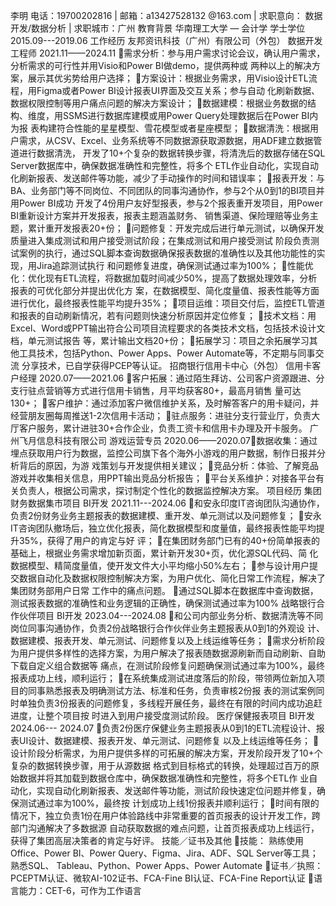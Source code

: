 李明
电话：19700202816  |  邮箱：a13427528132 @163.com  |  求职意向： 数据开发/数据分析 |  求职城市：广州
教育背景
华南理工大学 — 会计学                  学士学位                  2015.09---2019.06
工作经历
友邦资讯科技（广州）有限公司（外包）               数据开发工程师               2021.11——2024.11
需求分析：参与用户需求讨论会议，确认用户需求，分析需求的可行性并用Visio和Power BI做demo，提供两种或
两种以上的解决方案，展示其优劣势给用户选择；
方案设计：根据业务需求，用Visio设计ETL流程，用Figma或者Power BI设计报表UI界面及交互关系；参与自动
化刷新数据、数据权限控制等用户痛点问题的解决方案设计；
数据建模：根据业务数据的结构、维度，用SSMS进行数据库建模或用Power Query处理数据后在Power BI内为报
表构建符合性能的星星模型、雪花模型或者星座模型；
数据清洗：根据用户需求，从CSV、Excel、业务系统等不同数据源获取源数据，用ADF建立数据管道进行数据清洗，
开发了10+个复杂的数据转换步骤，将清洗后的数据存储在SQL Server数据库中，确保数据准确性和完整性，将多个
ETL作业自动化，实现自动化刷新报表、发送邮件等功能，减少了手动操作的时间和错误率；
报表开发：与BA、业务部门等不同岗位、不同团队的同事沟通协作，参与2个从0到1的BI项目并用Power BI成功
开发了4份用户友好型报表，参与2个报表重开发项目，用Power BI重新设计方案并开发报表，报表主题涵盖财务、
销售渠道、保险理赔等业务主题，累计重开发报表20+份；
问题修复：开发完成后进行单元测试，以确保开发质量进入集成测试和用户接受测试阶段；在集成测试和用户接受测试
阶段负责测试案例的执行，通过SQL脚本查询数据确保报表数据的准确性以及其他功能性的实现，用Jira追踪测试执行
和问题修复进度，确保测试通过率为100%；
性能优化：优化现有ETL流程，将数据加载时间减少50%，提高了数据处理效率，分析报表的可优化部分并提出优化方
案，在数据模型、简化度量值、报表性能等方面进行优化，最终报表性能平均提升35%；
项目运维：项目交付后，监控ETL管道和报表的自动刷新情况，若有问题则快速分析原因并定位修复；
技术文档：用Excel、Word或PPT输出符合公司项目流程要求的各类技术文档，包括技术设计文档，单元测试报告
等，累计输出文档20+份；
拓展学习：项目之余拓展学习其他工具技术，包括Python、Power Apps、Power Automate等，不定期与同事交流
分享技术，已自学获得PCEP等认证。
招商银行信用卡中心（外包）                 信用卡客户经理                   2020.07——2021.06
客户拓展：通过陌生拜访、公司客户资源跟进、分支行驻点营销等方式进行信用卡销售，月平均获客80+，最高月销售
量可达130+；
客户维护：通过添加客户微信维护关系，及时解答客户的用卡疑问，并经营朋友圈每周推送1-2次信用卡活动；
驻点服务：进驻分支行营业厅，负责大厅客户服务，累计进驻30+合作企业，负责工资卡和信用卡办理及开卡服务。
广州飞月信息科技有限公司                  游戏运营专员                   2020.06——2020.07数据收集：通过埋点获取用户行为数据，监控公司旗下各个海外小游戏的用户数据，制作日报并分析背后的原因，为游
戏策划与开发提供相关建议； 
竞品分析：体验、了解竞品游戏并收集相关信息，用PPT输出竞品分析报告；
平台关系维护：对接各平台有关负责人，根据公司需求，探讨制定个性化的数据监控解决方案。
项目经历
集团财务数据集市项目                                BI开发                              2021.11---2024.06
和安永印度IT咨询团队沟通协作，负责2份财务业务主题报表的数据建模、重开发、单元测试以及问题修复；
安永IT咨询团队撤场后，独立优化报表，简化数据模型和度量值，最终报表性能平均提升35%，获得了用户的肯定与好
评；
在集团财务部门已有的40+份简单报表的基础上，根据业务需求增加新页面，累计新开发30+页，优化源SQL代码、简
化数据模型、精简度量值，使开发文件大小平均缩小50%左右；
参与设计用户提交数据自动化及数据权限控制解决方案，为用户优化、简化日常工作流程，解决了集团财务部用户日常
工作中的痛点问题。
通过SQL脚本在数据库中查询数据，测试报表数据的准确性和业务逻辑的正确性，确保测试通过率为100%
战略银行合作伙伴项目                                 BI开发                              2023.04---2024.08
和公司内部业务分析、数据清洗等不同岗位同事沟通协作，负责2份战略银行合作伙伴业务主题报表从0到1的外观设
计、数据建模、报表开发、单元测试、问题修复以及上线运维等任务；
需求分析阶段为用户提供多样性的选择方案，为用户解决了报表随数据源刷新而自动刷新、自助下载自定义组合数据等
痛点，在测试阶段修复问题确保测试通过率为100%，最终报表成功上线，顺利运行；
在系统集成测试进度落后的阶段，带领两位新加入项目的同事熟悉报表及明确测试方法、标准和任务，负责审核2份报
表的测试案例同时单独负责3份报表的问题修复，多线程开展任务，最终在有限的时间内成功追赶进度，让整个项目按
时进入到用户接受度测试阶段。
医疗保健报表项目                                         BI开发                             2024.06---
2024.07
负责2份医疗保健业务主题报表从0到1的ETL流程设计、报表UI设计、数据建模、报表开发、单元测试、问题修复
以及上线运维等任务；
设计阶段分析需求，为用户提供多样的可拓展的解决方案，开发阶段开发了10+个复杂的数据转换步骤，用于从源数据
格式到目标格式的转换，处理超过百万的原始数据并将其加载到数据仓库中，确保数据准确性和完整性，将多个ETL作
业自动化，实现自动化刷新报表、发送邮件等功能，测试阶段快速定位问题并修复，确保测试通过率为100%，最终按
计划成功上线1份报表并顺利运行；
时间有限的情况下，独立负责1份在用户体验路线中非常重要的首页报表的设计开发工作，跨部门沟通解决了多数据源
自动获取数据的难点问题，让首页报表成功上线运行，获得了集团高层决策者的肯定与好评。
技能／证书及其他
技能： 熟练使用Office、Power BI、Power Query、Figma、Jira、ADF、SQL Server等工具；熟悉SQL、
Tableau、Python、Power Apps、Power Automate
证书／执照：PCEPTM认证、微软AI-102证书、FCA-Fine BI认证、FCA-Fine Report认证
语言能力：CET-6，可作为工作语言